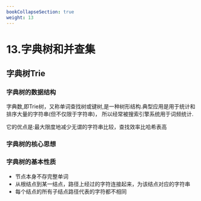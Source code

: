 ```yaml
---
bookCollapseSection: true
weight: 13
---
```


# 13.字典树和并查集

## 字典树Trie            
### 字典树的数据结构
字典数,即Trie树，又称单词查找树或键树,是一种树形结构.典型应用是用于统计和排序大量的字符串(但不仅限于字符串)，
所以经常被搜索引擎系统用于词频统计.  

它的优点是:最大限度地减少无谓的字符串比较，查找效率比哈希表高 

### 字典树的核心思想
### 字典树的基本性质
* 节点本身不存完整单词
* 从根结点到某一结点，路径上经过的字符连接起来，为该结点对应的字符串
* 每个结点的所有子结点路径代表的字符都不相同

                                                                     